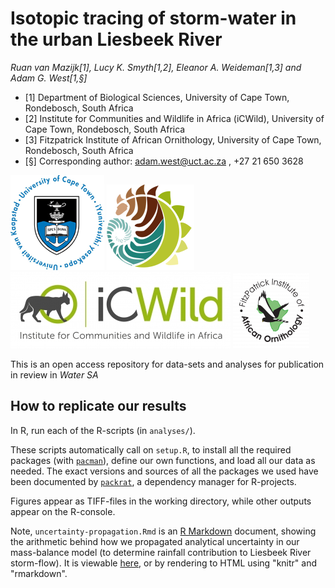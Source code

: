 # Isotopic tracing of storm-water in the urban Liesbeek River

*Ruan van Mazijk[1], Lucy K. Smyth[1,2], Eleanor A. Weideman[1,3] and Adam G. West[1,§]*

- [1] Department of Biological Sciences, University of Cape Town, Rondebosch, South Africa
- [2] Institute for Communities and Wildlife in Africa (iCWild), University of Cape Town, Rondebosch, South Africa
- [3] Fitzpatrick Institute of African Ornithology, University of Cape Town, Rondebosch, South Africa
- [§] Corresponding author: adam.west@uct.ac.za , +27 21 650 3628

![](logos/UCT-logo.png) ![](logos/BIO-logo.png) ![](logos/ICWild-logo.jpg) ![](logos/FitzPatrick-logo.png)

This is an open access repository for data-sets and analyses for publication in review in *Water SA*

## How to replicate our results

In R, run each of the R-scripts (in `analyses/`).

These scripts automatically call on `setup.R`, to install all the required packages (with [`pacman`](https://cran.r-project.org/web/packages/pacman/vignettes/Introduction_to_pacman.html)), define our own functions, and load all our data as needed. The exact versions and sources of all the packages we used have been documented by [`packrat`](https://rstudio.github.io/packrat/), a dependency manager for R-projects.

Figures appear as TIFF-files in the working directory, while other outputs appear on the R-console.

Note, `uncertainty-propagation.Rmd` is an [R Markdown](https://rmarkdown.rstudio.com/) document, showing the arithmetic behind how we propagated analytical uncertainty in our mass-balance model (to determine rainfall contribution to Liesbeek River storm-flow). It is viewable [here](analyses/uncertainty-propagation.pdf), or by rendering to HTML using "knitr" and "rmarkdown".

